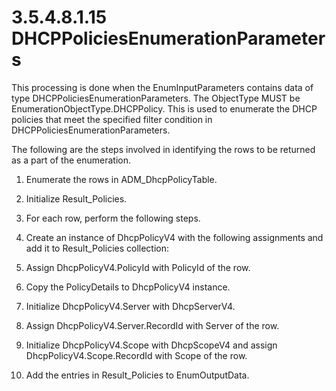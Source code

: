 <html dir="LTR" xmlns:mshelp="http://msdn.microsoft.com/mshelp" xmlns:ddue="http://ddue.schemas.microsoft.com/authoring/2003/5" xmlns:xlink="http://www.w3.org/1999/xlink" xmlns:tool="http://www.microsoft.com/tooltip">
 <body>
 <div id="header">
 <h1 class="heading">3.5.4.8.1.15 DHCPPoliciesEnumerationParameters</h1>
 </div>
 <div id="mainSection">
 <div id="mainBody">
 <div id="allHistory" class="saveHistory"></div>
 <div id="sectionSection0" class="section" name="collapseableSection">
 

<p>This processing is done when the EnumInputParameters
contains data of type DHCPPoliciesEnumerationParameters. The ObjectType MUST be
EnumerationObjectType.DHCPPolicy. This is used to enumerate the DHCP policies
that meet the specified filter condition in DHCPPoliciesEnumerationParameters.</p>

<p>The following are the steps involved in identifying the rows
to be returned as a part of the enumeration.</p>

<ol><li><p><span> </span>Enumerate the
rows in ADM_DhcpPolicyTable.</p>

</li><li><p><span> </span>Initialize
Result_Policies.</p>

</li><li><p><span> </span>For each row,
perform the following steps.</p>

</li><li><p><span> </span>Create an
instance of DhcpPolicyV4 with the following assignments and add it to
Result_Policies collection:</p>

</li><li><p><span> </span>Assign
DhcpPolicyV4.PolicyId with PolicyId of the row.</p>

</li><li><p><span> </span>Copy the
PolicyDetails to DhcpPolicyV4 instance.</p>

</li><li><p><span> </span>Initialize
DhcpPolicyV4.Server with DhcpServerV4.</p>

</li><li><p><span> </span>Assign
DhcpPolicyV4.Server.RecordId with Server of the row.</p>

</li><li><p><span> </span>Initialize
DhcpPolicyV4.Scope with DhcpScopeV4 and assign DhcpPolicyV4.Scope.RecordId with
Scope of the row.</p>

</li><li><p><span> </span>Add the entries in
Result_Policies to EnumOutputData.</p>

</li></ol>
 </div>
 </div>
 </div>
 </body>
</html>